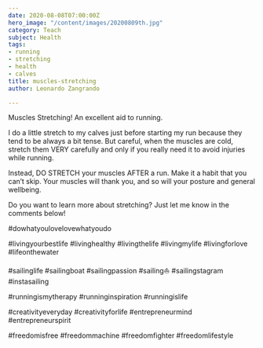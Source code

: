 ```yaml
---
date: 2020-08-08T07:00:00Z
hero_image: "/content/images/20200809th.jpg"
category: Teach
subject: Health
tags:
- running
- stretching
- health
- calves
title: muscles-stretching
author: Leonardo Zangrando

---
```

Muscles Stretching! An excellent aid to running.

I do a little stretch to my calves just before starting my run because they tend to be always a bit tense. But careful, when the muscles are cold, stretch them VERY carefully and only if you really need it to avoid injuries while running.

Instead, DO STRETCH your muscles AFTER a run. Make it a habit that you can’t skip. Your muscles will thank you, and so will your posture and general wellbeing.

Do you want to learn more about stretching? Just let me know in the comments below!

\#dowhatyoulovelovewhatyoudo

\#livingyourbestlife #livinghealthy #livingthelife #livingmylife #livingforlove #lifeonthewater

\#sailinglife #sailingboat #sailingpassion #sailing⛵ #sailingstagram #instasailing

\#runningismytherapy #runninginspiration #runningislife

\#creativityeveryday #creativityforlife #entrepreneurmind #entrepreneurspirit

\#freedomisfree #freedommachine #freedomfighter #freedomlifestyle